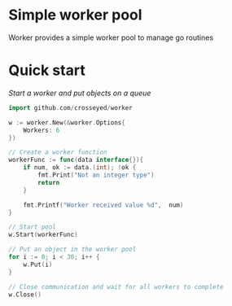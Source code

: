# Simple worker pool

Worker provides a simple worker pool to manage go routines

# Quick start

*Start a worker and put objects on a queue*
```go
import github.com/crosseyed/worker

w := worker.New(&worker.Options{
    Workers: 6
})

// Create a worker function
workerFunc := func(data interface{}){
    if num, ok := data.(int); !ok {
        fmt.Print("Not an integer type")
        return
    }

    fmt.Printf("Worker received value %d",  num)
}

// Start pool
w.Start(workerFunc)

// Put an object in the worker pool
for i := 0; i < 30; i++ {
    w.Put(i)
}

// Close communication and wait for all workers to complete
w.Close()
```